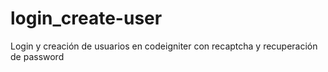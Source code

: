 # login_create-user
Login y creación de usuarios en codeigniter con recaptcha y recuperación de password
